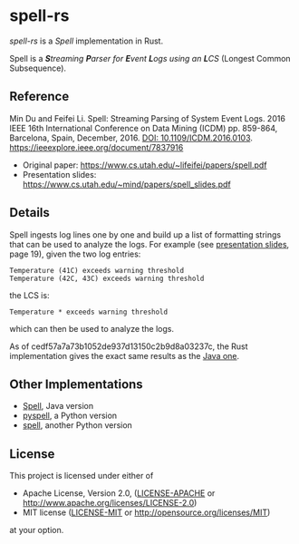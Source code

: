 # spell-rs

_spell-rs_ is a _Spell_ implementation in Rust.

Spell is a _**S**treaming **P**arser for **E**vent **L**ogs using an **L**CS_ (Longest Common Subsequence).

## Reference

Min Du and Feifei Li. Spell: Streaming Parsing of System Event Logs. 2016 IEEE 16th International
Conference on Data Mining (ICDM) pp. 859-864, Barcelona, Spain, December, 2016.
[DOI: 10.1109/ICDM.2016.0103](https://www.doi.org/10.1109/ICDM.2016.0103).
https://ieeexplore.ieee.org/document/7837916

* Original paper: https://www.cs.utah.edu/~lifeifei/papers/spell.pdf
* Presentation slides: https://www.cs.utah.edu/~mind/papers/spell_slides.pdf

## Details

Spell ingests log lines one by one and build up a list of formatting strings that can be used to
analyze the logs. For example (see [presentation slides](https://www.cs.utah.edu/~mind/papers/spell_slides.pdf),
page 19), given the two log entries:

```text
Temperature (41C) exceeds warning threshold
Temperature (42C, 43C) exceeds warning threshold
```

the LCS is:

```text
Temperature * exceeds warning threshold
```

which can then be used to analyze the logs.

As of cedf57a7a73b1052de937d13150c2b9d8a03237c, the Rust implementation gives the exact same results
as the [Java one](https://github.com/EddiePi/Spell).

## Other Implementations

* [Spell](https://github.com/EddiePi/Spell), Java version
* [pyspell](https://github.com/bave/pyspell), a Python version
* [spell](https://github.com/logforensicator/spell), another Python version

## License

This project is licensed under either of

* Apache License, Version 2.0, ([LICENSE-APACHE](LICENSE-APACHE) or
  http://www.apache.org/licenses/LICENSE-2.0)
* MIT license ([LICENSE-MIT](LICENSE-MIT) or
  http://opensource.org/licenses/MIT)

at your option.
